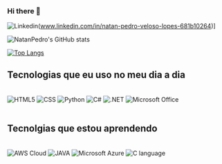 ### Hi there 👋

![Linkedin](https://img.shields.io/badge/LinkedIn-0077B5?style=for-the-badge&logo=linkedin&logoColor=white)(www.linkedin.com/in/natan-pedro-veloso-lopes-681b10264)]

![NatanPedro's GitHub stats](https://github-readme-stats.vercel.app/api?username=natanpedro&show_icons=true&theme=radical)

[![Top Langs](https://github-readme-stats.vercel.app/api/top-langs/?username=natanpedro)](https://github.com/natanpedro/github-readme-stats)

## Tecnologias que eu uso no meu dia a dia

<div style="display: inline_block"><br/>
  <img align="center" alt="HTML5" src="https://img.shields.io/badge/HTML5-E34F26?style=for-the-badge&logo=html5&logoColor=white" />
  <img align="center" alt="CSS" src="https://img.shields.io/badge/CSS3-1572B6?style=for-the-badge&logo=css3&logoColor=white" />
  <img align="center" alt="Python" src="https://img.shields.io/badge/Python-14354C?style=for-the-badge&logo=python&logoColor=white" />
  <img align="center" alt="C#" src="https://img.shields.io/badge/C%23-239120?style=for-the-badge&logo=c-sharp&logoColor=white" />
  <img align="center" alt=".NET" src="https://img.shields.io/badge/.NET-5C2D91?style=for-the-badge&logo=.net&logoColor=white" />
  <img align="center" alt="Microsoft Office" src="https://img.shields.io/badge/Microsoft_Office-D83B01?style=for-the-badge&logo=microsoft-office&logoColor=white" />
</div><br/>

## Tecnolgias que estou aprendendo

<div style="display: inline_block"><br/>
  <img align="center" alt="AWS Cloud" src="https://img.shields.io/badge/Amazon_AWS-232F3E?style=for-the-badge&logo=amazon-aws&logoColor=white" />
  <img align="center" alt="JAVA" src="https://img.shields.io/badge/Java-ED8B00?style=for-the-badge&logo=openjdk&logoColor=white" />
  <img align="center" alt="Microsoft Azure" src="https://img.shields.io/badge/Microsoft_Azure-0089D6?style=for-the-badge&logo=microsoft-azure&logoColor=white" />
  <img align="center" alt="C language" src="https://img.shields.io/badge/C-00599C?style=for-the-badge&logo=c&logoColor=white" />
</div>
